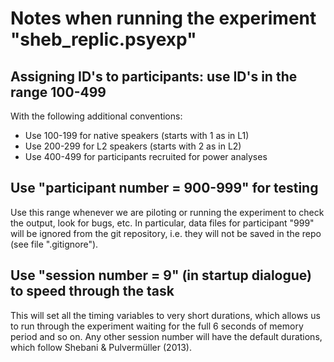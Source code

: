 Notes when running the experiment "sheb_replic.psyexp"
================================

## Assigning ID's to participants: use ID's in the range 100-499

With the following additional conventions:
- Use 100-199 for native speakers (starts with 1 as in L1)
- Use 200-299 for L2 speakers (starts with 2 as in L2)
- Use 400-499 for participants recruited for power analyses


## Use "participant number = 900-999" for testing

Use this range whenever we are piloting or running the experiment to check the output, look for bugs, etc. In particular, data files for participant "999" will be ignored from the git repository, i.e. they will not be saved in the repo (see file ".gitignore").


## Use "session number = 9" (in startup dialogue) to speed through the task

This will set all the timing variables to very short durations, which allows us to run through the experiment waiting for the full 6 seconds of memory period and so on. Any other session number will have the default durations, which follow Shebani & Pulvermüller (2013).

